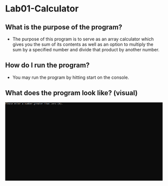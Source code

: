 # Lab01-Calculator

## What is the purpose of the program?
- The purpose of this program is to serve as an array calculator which gives you the sum of its contents as well as an option to multiply the sum by a specified number and divide that product by another number.
## How do I run the program?
- You may run the program by hitting start on the console.
## What does the program look like? (visual)

![Lab01Visual](./Lab01-Visual.PNG)
